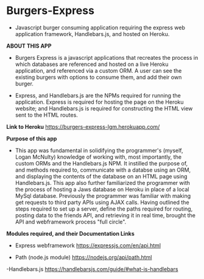 # Burgers-Express
- Javascript burger consuming application requiring the express web application framework, Handlebars.js, and hosted on Heroku. 

**ABOUT THIS APP** 
- Burgers Express is a javascript applications that recreates the process in which databases are referenced and hosted on a live Heroku application, and referenced via a custom ORM. A user can see the existing burgers with options to consume them, and add their own burger. 

- Express, and Handlebars.js are the  NPMs required for running the application. Express is required for hosting the page on the Heroku website; and Handlebars.js is required for constructing the HTML view sent to the HTML routes. 

**Link to Heroku**
https://burgers-express-lgm.herokuapp.com/

**Purpose of this app**
- This app was fundamental in solidifying the programmer's (myself, Logan McNulty) knowledge of working with, most importantly, the custom ORMs and the Handlebars.js NPM. It instilled the purpose of, and methods required to, communicate with a databse using an ORM, and displaying the contents of the database on an HTML page using Handlebars.js. This app also further familiarized the programmer with the process of hosting a Jaws database on Heroku in place of a local MySql database. Previously the programmer was familiar with making get requests to third party APIs using AJAX calls. Having outlined the steps required to set up a server, define the paths required for routing, posting data to the friends API, and retrieving it in real time, brought the API and webframework process "full circle". 

**Modules required, and their Documentation Links**
- Express webframework 
https://expressjs.com/en/api.html

- Path (node.js module)
https://nodejs.org/api/path.html

-Handlebars.js 
https://handlebarsjs.com/guide/#what-is-handlebars
